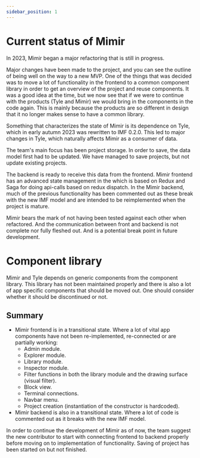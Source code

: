 ```yaml
---
sidebar_position: 1
---
```


# Current status of Mimir

In 2023, Mimir began a major refactoring that is still in progress.

Major changes have been made to the project, and you can see the outline of being well on the way to a new
MVP. One of the things that was decided was to move a lot of functionality in the frontend to a common component
library in order to get an overview of the project and reuse components. It was a good idea at the time, but we now see
that if we were to continue with the products (Tyle and Mimir) we would bring in the components in the code again. This
is mainly because the products are so different in design that it no longer makes sense to have a common library.

Something that characterizes the state of Mimir is its dependence on Tyle, which in early autumn 2023 was rewritten
to IMF 0.2.0. This led to major changes in Tyle, which naturally affects Mimir as a consumer of data.

The team's main focus has been project storage. In order to save, the data model first had to be updated. We have
managed to
save projects, but not update existing projects.

The backend is ready to receive this data from the frontend. Mimir frontend has an advanced state management in the
which is based on Redux and Saga for doing api-calls based on redux dispatch. In the Mimir backend, much of
the previous functionality has been commented
out as these break with the new IMF model and are intended to be reimplemented when the project is mature.

Mimir bears the mark of not having been tested against each other when refactored. And the
communication between front and backend is not complete nor fully fleshed out. And is a potential break point in future
development.

# Component library

Mimir and Tyle depends on generic components from the component library. This library has not been maintained properly
and there is also a lot of app specific components that should be moved out. One should consider whether it should be
discontinued or not.

## Summary

- Mimir frontend is in a transitional state. Where a lot of vital app components have not been re-implemented,
  re-connected or
  are partially working:
    - Admin module.
    - Explorer module.
    - Library module.
    - Inspector module.
    - Filter functions in both the library module and the drawing surface (visual filter).
    - Block view.
    - Terminal connections.
    - Navbar menu.
    - Project creation (instantiation of the constructor is hardcoded).
- Mimir backend is also in a transitional state. Where a lot of code is commented out as it breaks with the new IMF
  model.

In order to continue the development of Mimir as of now, the team suggest the new contributor to start with connecting
frontend to backend properly before moving on to implementation of functionality. Saving of project has been started on
but not finished.